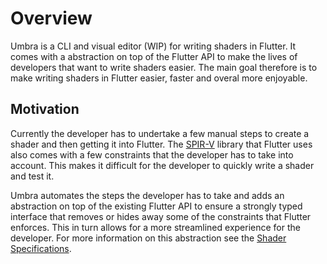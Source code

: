 # Overview

Umbra is a CLI and visual editor (WIP) for writing shaders in Flutter. It comes with a abstraction on top of the 
Flutter API to make the lives of developers that want to write shaders easier. The main goal therefore is to make writing 
shaders in Flutter easier, faster and overal more enjoyable.

## Motivation

Currently the developer has to undertake a few manual steps to create a shader and then getting it into Flutter. The 
[SPIR-V](https://github.com/flutter/engine/tree/main/lib/spirv) library that Flutter uses also comes with a few constraints 
that the developer has to take into account. This makes it difficult for the developer to quickly write a shader and test it.

Umbra automates the steps the developer has to take and adds an abstraction on top of the existing Flutter API to ensure 
a strongly typed interface that removes or hides away some of the constraints that Flutter enforces. This in turn allows for a more 
streamlined experience for the developer. For more information on this abstraction see the [Shader Specifications](https://github.com/wolfenrain/umbra/tree/main/docs/shader-specifications).
